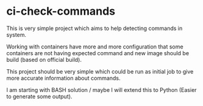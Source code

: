 # ci-check-commands

This is very simple project which aims to help detecting commands in system.

Working with containers have more and more configuration that some containers are not having
expected command and new image should be build (based on official build).

This project should be very simple which could be run as initial job to give more accurate information about commands.

I am starting with BASH solution / maybe I will extend this to Python (Easier to generate some output).
